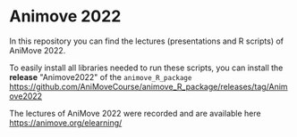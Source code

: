 # Animove 2022

In this repository you can find the lectures (presentations and R scripts) of AniMove 2022. 

To easily install all libraries needed to run these scripts, you can install the **release** "Animove2022" of the `animove_R_package` https://github.com/AniMoveCourse/animove_R_package/releases/tag/Animove2022

The lectures of AniMove 2022 were recorded and are available here https://animove.org/elearning/

